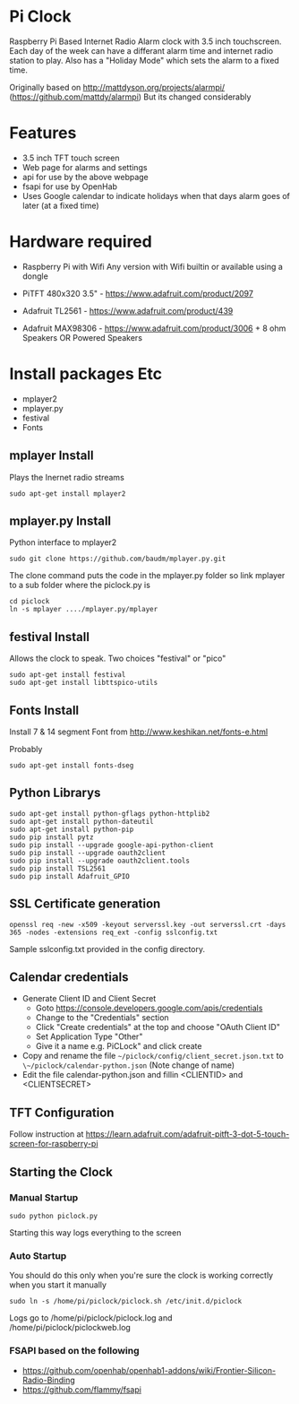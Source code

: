 # Pi Clock

Raspberry Pi Based Internet Radio Alarm clock with 3.5 inch touchscreen. Each day of the week can have a differant alarm time and internet radio station to play.
 Also has a "Holiday Mode" which sets the alarm to a fixed time.

 Originally based on http://mattdyson.org/projects/alarmpi/ (https://github.com/mattdy/alarmpi) But its changed considerably

# Features

- 3.5 inch TFT touch screen
- Web page for alarms and settings
- api for use by the above webpage
- fsapi for use by OpenHab
- Uses Google calendar to indicate holidays when that days alarm goes of later (at a fixed time)

# Hardware required

- Raspberry Pi with Wifi
 Any version with Wifi builtin or available using a dongle

- PiTFT 480x320 3.5" - https://www.adafruit.com/product/2097

- Adafruit TL2561 - https://www.adafruit.com/product/439

- Adafruit MAX98306 - https://www.adafruit.com/product/3006 + 8 ohm Speakers
 OR
 Powered Speakers

# Install packages Etc

- mplayer2
- mplayer.py
- festival
- Fonts

## mplayer Install
Plays the Inernet radio streams
```
sudo apt-get install mplayer2
```

## mplayer.py Install
Python interface to mplayer2
```
sudo git clone https://github.com/baudm/mplayer.py.git
```
The clone command puts the code in the mplayer.py folder so link mplayer to a sub folder where the piclock.py is
~~~
cd piclock
ln -s mplayer ..../mplayer.py/mplayer
~~~

## festival Install
Allows the clock to speak. Two choices "festival" or "pico"
~~~
sudo apt-get install festival
sudo apt-get install libttspico-utils
~~~

## Fonts Install
Install 7 & 14 segment Font from http://www.keshikan.net/fonts-e.html

Probably
~~~
sudo apt-get install fonts-dseg
~~~

## Python Librarys
~~~
sudo apt-get install python-gflags python-httplib2
sudo apt-get install python-dateutil
sudo apt-get install python-pip
sudo pip install pytz
sudo pip install --upgrade google-api-python-client
sudo pip install --upgrade oauth2client
sudo pip install --upgrade oauth2client.tools
sudo pip install TSL2561
sudo pip install Adafruit_GPIO
~~~

## SSL Certificate generation
~~~
openssl req -new -x509 -keyout serverssl.key -out serverssl.crt -days 365 -nodes -extensions req_ext -config sslconfig.txt
~~~

  Sample sslconfig.txt provided in the config directory.

## Calendar credentials

- Generate Client ID and Client Secret
  - Goto https://console.developers.google.com/apis/credentials
  - Change to the "Credentials" section
  - Click "Create credentials" at the top and choose "OAuth Client ID"
  - Set Application Type "Other"
  - Give it a name e.g. PiCLock" and click create
- Copy and rename the file `~/piclock/config/client_secret.json.txt` to `\~/piclock/calendar-python.json` (Note change of name)
- Edit the file calendar-python.json and fillin &lt;CLIENTID&gt; and &lt;CLIENTSECRET&gt;

## TFT Configuration

Follow instruction at https://learn.adafruit.com/adafruit-pitft-3-dot-5-touch-screen-for-raspberry-pi

## Starting the Clock
### Manual Startup
```
sudo python piclock.py
```
Starting this way logs everything to the screen

### Auto Startup
You should do this only when you're sure the clock is working correctly when you start it manually

```
sudo ln -s /home/pi/piclock/piclock.sh /etc/init.d/piclock
```
Logs go to /home/pi/piclock/piclock.log and /home/pi/piclock/piclockweb.log

### FSAPI based on the following
- https://github.com/openhab/openhab1-addons/wiki/Frontier-Silicon-Radio-Binding
- https://github.com/flammy/fsapi
